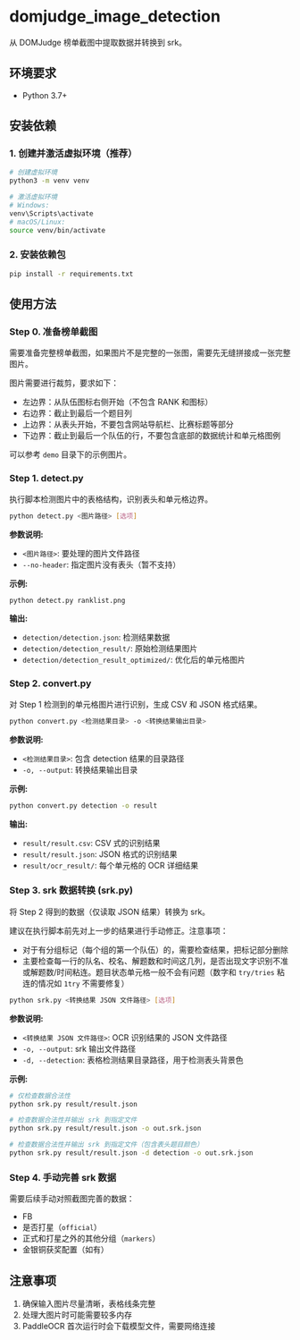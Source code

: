 # domjudge_image_detection

从 DOMJudge 榜单截图中提取数据并转换到 srk。

## 环境要求

- Python 3.7+

## 安装依赖

### 1. 创建并激活虚拟环境（推荐）

```bash
# 创建虚拟环境
python3 -m venv venv

# 激活虚拟环境
# Windows:
venv\Scripts\activate
# macOS/Linux:
source venv/bin/activate
```

### 2. 安装依赖包

```bash
pip install -r requirements.txt
```

## 使用方法

### Step 0. 准备榜单截图

需要准备完整榜单截图，如果图片不是完整的一张图，需要先无缝拼接成一张完整图片。

图片需要进行裁剪，要求如下：
- 左边界：从队伍图标右侧开始（不包含 RANK 和图标）
- 右边界：截止到最后一个题目列
- 上边界：从表头开始，不要包含网站导航栏、比赛标题等部分
- 下边界：截止到最后一个队伍的行，不要包含底部的数据统计和单元格图例

可以参考 `demo` 目录下的示例图片。

### Step 1. detect.py

执行脚本检测图片中的表格结构，识别表头和单元格边界。

```bash
python detect.py <图片路径> [选项]
```

**参数说明:**
- `<图片路径>`: 要处理的图片文件路径
- `--no-header`: 指定图片没有表头（暂不支持）

**示例:**
```bash
python detect.py ranklist.png
```

**输出:**
- `detection/detection.json`: 检测结果数据
- `detection/detection_result/`: 原始检测结果图片
- `detection/detection_result_optimized/`: 优化后的单元格图片

### Step 2. convert.py

对 Step 1 检测到的单元格图片进行识别，生成 CSV 和 JSON 格式结果。

```bash
python convert.py <检测结果目录> -o <转换结果输出目录>
```

**参数说明:**
- `<检测结果目录>`: 包含 detection 结果的目录路径
- `-o, --output`: 转换结果输出目录

**示例:**
```bash
python convert.py detection -o result
```

**输出:**
- `result/result.csv`: CSV 式的识别结果
- `result/result.json`: JSON 格式的识别结果
- `result/ocr_result/`: 每个单元格的 OCR 详细结果

### Step 3. srk 数据转换 (srk.py)

将 Step 2 得到的数据（仅读取 JSON 结果）转换为 srk。

建议在执行脚本前先对上一步的结果进行手动修正。注意事项：
- 对于有分组标记（每个组的第一个队伍）的，需要检查结果，把标记部分删除
- 主要检查每一行的队名、校名、解题数和时间这几列，是否出现文字识别不准或解题数/时间粘连。题目状态单元格一般不会有问题（数字和 `try/tries` 粘连的情况如 `1try` 不需要修复）

```bash
python srk.py <转换结果 JSON 文件路径> [选项]
```

**参数说明:**
- `<转换结果 JSON 文件路径>`: OCR 识别结果的 JSON 文件路径
- `-o, --output`: srk 输出文件路径
- `-d, --detection`: 表格检测结果目录路径，用于检测表头背景色

**示例:**
```bash
# 仅检查数据合法性
python srk.py result/result.json

# 检查数据合法性并输出 srk 到指定文件
python srk.py result/result.json -o out.srk.json

# 检查数据合法性并输出 srk 到指定文件（包含表头题目颜色）
python srk.py result/result.json -d detection -o out.srk.json
```

### Step 4. 手动完善 srk 数据

需要后续手动对照截图完善的数据：
- FB
- 是否打星（`official`）
- 正式和打星之外的其他分组（`markers`）
- 金银铜获奖配置（如有）

## 注意事项

1. 确保输入图片尽量清晰，表格线条完整
2. 处理大图片时可能需要较多内存
3. PaddleOCR 首次运行时会下载模型文件，需要网络连接
